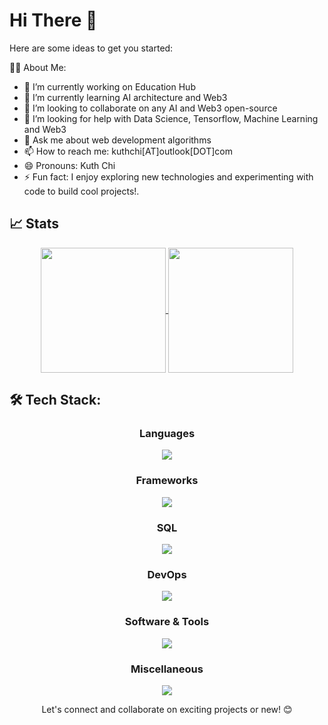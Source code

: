# Hi There 👋

Here are some ideas to get you started:

👨‍💻 About Me:
- 🔭 I’m currently working on Education Hub
- 🌱 I’m currently learning AI architecture and Web3
- 👯 I’m looking to collaborate on any AI and Web3 open-source
- 🤔 I’m looking for help with Data Science, Tensorflow, Machine Learning and Web3
- 💬 Ask me about web development algorithms 
- 📫 How to reach me: kuthchi[AT]outlook[DOT]com
- 😄 Pronouns: Kuth Chi
- ⚡ Fun fact: I enjoy exploring new technologies and experimenting with code to build cool projects!.

## 📈 Stats
<p align="center">
  <a href="https://github.com/kuth-chi/github-readme-stats">
    <img height=200 align="center" src="https://github-readme-stats.vercel.app/api?username=kuth-chi&show_icons=true&theme=transparent" />
  </a>
  <a href="https://github.com/kuth-chi/convoychat">
    <img height=200 align="center" src="https://github-readme-stats.vercel.app/api/top-langs?username=kuth-chi&layout=compact&langs_count=8&card_width=320" />
  </a>
</p>
  
## 🛠️ Tech Stack:
<h3 align="center">Languages</h3>
<p align="center">
  <a href="https://github.com/kuth-chi/kuth-chi">
    <img src="https://skillicons.dev/icons?i=python,bash,js,ts,sass,css,html" />
  </a>
</p>

<h3 align="center">Frameworks</h3>
<p align="center">
  <a href="https://github.com/kuth-chi/kuth-chi">
    <img src="https://skillicons.dev/icons?i=flask,django,fastapi,nodejs,react,angular,bootstrap,tailwind" />
  </a>
</p>

<h3 align="center">SQL</h3>
<p align="center">
  <a href="https://github.com/kuth-chi/kuth-chi">
    <img src="https://skillicons.dev/icons?i=mongo,postgres,mysql,firebase,graphql" />
  </a>
</p>

<h3 align="center">DevOps</h3>
<p align="center">
  <a href="https://github.com/kuth-chi/kuth-chi">
    <img src="https://skillicons.dev/icons?i=github,kubernetes,docker,linux,aws,gcp,heroku,cloudflare,ubuntu" />
  </a>
</p>

<h3 align="center">Software & Tools</h3>
<p align="center">
  <a href="https://github.com/kuth-chi/kuth-chi">
    <img src="https://skillicons.dev/icons?i=swagger,postman,xd,figma,sketchup,photoshop,ai" />
  </a>
</p>

<h3 align="center">Miscellaneous</h3>
<p align="center">
  <a href="https://github.com/kuth-chi/kuth-chi">
    <img src="https://skillicons.dev/icons?i=tensorflow,rabbitmq,kafka,powershell,grafana,prometheus" />
  </a>
</p>
<p align="center">
Let's connect and collaborate on exciting projects or new! 😊
</p>
